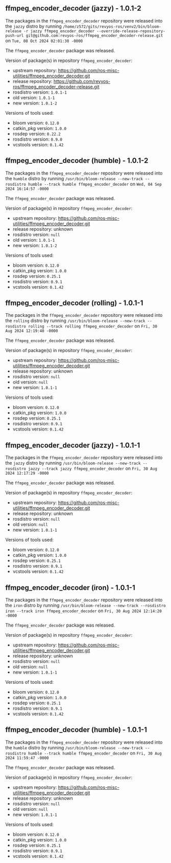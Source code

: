 ## ffmpeg_encoder_decoder (jazzy) - 1.0.1-2

The packages in the `ffmpeg_encoder_decoder` repository were released into the `jazzy` distro by running `/home/z572/gits/revyos-ros/venv2/bin/bloom-release -r jazzy ffmpeg_encoder_decoder --override-release-repository-push-url git@github.com:revyos-ros/ffmpeg_encoder_decoder-release.git` on `Tue, 08 Oct 2024 02:01:30 -0000`

The `ffmpeg_encoder_decoder` package was released.

Version of package(s) in repository `ffmpeg_encoder_decoder`:

- upstream repository: https://github.com/ros-misc-utilities/ffmpeg_encoder_decoder.git
- release repository: https://github.com/revyos-ros/ffmpeg_encoder_decoder-release.git
- rosdistro version: `1.0.1-1`
- old version: `1.0.1-1`
- new version: `1.0.1-2`

Versions of tools used:

- bloom version: `0.12.0`
- catkin_pkg version: `1.0.0`
- rosdep version: `0.22.2`
- rosdistro version: `0.9.0`
- vcstools version: `0.1.42`


## ffmpeg_encoder_decoder (humble) - 1.0.1-2

The packages in the `ffmpeg_encoder_decoder` repository were released into the `humble` distro by running `/usr/bin/bloom-release --new-track --rosdistro humble --track humble ffmpeg_encoder_decoder` on `Wed, 04 Sep 2024 16:14:57 -0000`

The `ffmpeg_encoder_decoder` package was released.

Version of package(s) in repository `ffmpeg_encoder_decoder`:

- upstream repository: https://github.com/ros-misc-utilities/ffmpeg_encoder_decoder.git
- release repository: unknown
- rosdistro version: `null`
- old version: `1.0.1-1`
- new version: `1.0.1-2`

Versions of tools used:

- bloom version: `0.12.0`
- catkin_pkg version: `1.0.0`
- rosdep version: `0.25.1`
- rosdistro version: `0.9.1`
- vcstools version: `0.1.42`


## ffmpeg_encoder_decoder (rolling) - 1.0.1-1

The packages in the `ffmpeg_encoder_decoder` repository were released into the `rolling` distro by running `/usr/bin/bloom-release --new-track --rosdistro rolling --track rolling ffmpeg_encoder_decoder` on `Fri, 30 Aug 2024 12:19:40 -0000`

The `ffmpeg_encoder_decoder` package was released.

Version of package(s) in repository `ffmpeg_encoder_decoder`:

- upstream repository: https://github.com/ros-misc-utilities/ffmpeg_encoder_decoder.git
- release repository: unknown
- rosdistro version: `null`
- old version: `null`
- new version: `1.0.1-1`

Versions of tools used:

- bloom version: `0.12.0`
- catkin_pkg version: `1.0.0`
- rosdep version: `0.25.1`
- rosdistro version: `0.9.1`
- vcstools version: `0.1.42`


## ffmpeg_encoder_decoder (jazzy) - 1.0.1-1

The packages in the `ffmpeg_encoder_decoder` repository were released into the `jazzy` distro by running `/usr/bin/bloom-release --new-track --rosdistro jazzy --track jazzy ffmpeg_encoder_decoder` on `Fri, 30 Aug 2024 12:17:29 -0000`

The `ffmpeg_encoder_decoder` package was released.

Version of package(s) in repository `ffmpeg_encoder_decoder`:

- upstream repository: https://github.com/ros-misc-utilities/ffmpeg_encoder_decoder.git
- release repository: unknown
- rosdistro version: `null`
- old version: `null`
- new version: `1.0.1-1`

Versions of tools used:

- bloom version: `0.12.0`
- catkin_pkg version: `1.0.0`
- rosdep version: `0.25.1`
- rosdistro version: `0.9.1`
- vcstools version: `0.1.42`


## ffmpeg_encoder_decoder (iron) - 1.0.1-1

The packages in the `ffmpeg_encoder_decoder` repository were released into the `iron` distro by running `/usr/bin/bloom-release --new-track --rosdistro iron --track iron ffmpeg_encoder_decoder` on `Fri, 30 Aug 2024 12:14:20 -0000`

The `ffmpeg_encoder_decoder` package was released.

Version of package(s) in repository `ffmpeg_encoder_decoder`:

- upstream repository: https://github.com/ros-misc-utilities/ffmpeg_encoder_decoder.git
- release repository: unknown
- rosdistro version: `null`
- old version: `null`
- new version: `1.0.1-1`

Versions of tools used:

- bloom version: `0.12.0`
- catkin_pkg version: `1.0.0`
- rosdep version: `0.25.1`
- rosdistro version: `0.9.1`
- vcstools version: `0.1.42`


## ffmpeg_encoder_decoder (humble) - 1.0.1-1

The packages in the `ffmpeg_encoder_decoder` repository were released into the `humble` distro by running `/usr/bin/bloom-release --new-track --rosdistro humble --track humble ffmpeg_encoder_decoder` on `Fri, 30 Aug 2024 11:59:47 -0000`

The `ffmpeg_encoder_decoder` package was released.

Version of package(s) in repository `ffmpeg_encoder_decoder`:

- upstream repository: https://github.com/ros-misc-utilities/ffmpeg_encoder_decoder.git
- release repository: unknown
- rosdistro version: `null`
- old version: `null`
- new version: `1.0.1-1`

Versions of tools used:

- bloom version: `0.12.0`
- catkin_pkg version: `1.0.0`
- rosdep version: `0.25.1`
- rosdistro version: `0.9.1`
- vcstools version: `0.1.42`


